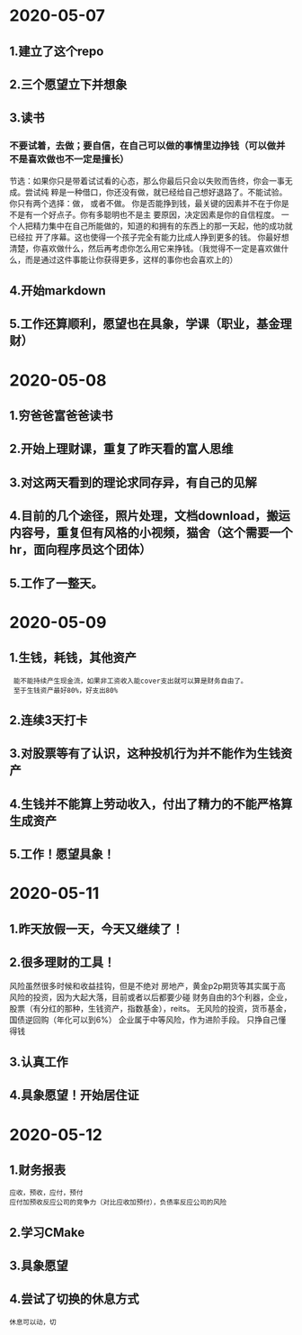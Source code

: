 # 2020-05-07
## 1.建立了这个repo
## 2.三个愿望立下并想象
## 3.读书
### 不要试着，去做；要自信，在自己可以做的事情里边挣钱（可以做并不是喜欢做也不一定是擅长）
节选：如果你只是带着试试看的心态，那么你最后只会以失败而告终，你会一事无成。尝试纯 粹是一种借口，你还没有做，就已经给自己想好退路了。不能试验。你只有两个选择：做， 或者不做。
你是否能挣到钱，最关键的因素并不在于你是不是有一个好点子。你有多聪明也不是主 要原因，决定因素是你的自信程度。 一个人把精力集中在自己所能做的，知道的和拥有的东西上的那一天起，他的成功就已经拉 开了序幕。这也使得一个孩子完全有能力比成人挣到更多的钱。
你最好想清楚，你喜欢做什么，然后再考虑你怎么用它来挣钱。（我觉得不一定是喜欢做什么，而是通过这件事能让你获得更多，这样的事你也会喜欢上的）
## 4.开始markdown
## 5.工作还算顺利，愿望也在具象，学课（职业，基金理财）

# 2020-05-08
## 1.穷爸爸富爸爸读书
## 2.开始上理财课，重复了昨天看的富人思维
## 3.对这两天看到的理论求同存异，有自己的见解
## 4.目前的几个途径，照片处理，文档download，搬运内容号，重复但有风格的小视频，猫舍（这个需要一个hr，面向程序员这个团体）
## 5.工作了一整天。
# 2020-05-09
## 1.生钱，耗钱，其他资产
     能不能持续产生现金流，如果非工资收入能cover支出就可以算是财务自由了。
     至于生钱资产最好80%，好支出80%
## 2.连续3天打卡
## 3.对股票等有了认识，这种投机行为并不能作为生钱资产
## 4.生钱并不能算上劳动收入，付出了精力的不能严格算生成资产
## 5.工作！愿望具象！
# 2020-05-11
## 1.昨天放假一天，今天又继续了！
## 2.很多理财的工具！
   风险虽然很多时候和收益挂钩，但是不绝对
   房地产，黄金p2p期货等其实属于高风险的投资，因为大起大落，目前或者以后都要少碰
   财务自由的3个利器，企业，股票（有分红的那种，生钱资产，指数基金），reits。
   无风险的投资，货币基金，国债逆回购（年化可以到6%）
   企业属于中等风险，作为进阶手段。
   只挣自己懂得钱
## 3.认真工作
## 4.具象愿望！开始居住证
# 2020-05-12
## 1.财务报表
    应收，预收，应付，预付
    应付加预收反应公司的竞争力（对比应收加预付），负债率反应公司的风险
## 2.学习CMake
## 3.具象愿望
## 4.尝试了切换的休息方式
    休息可以动，切
